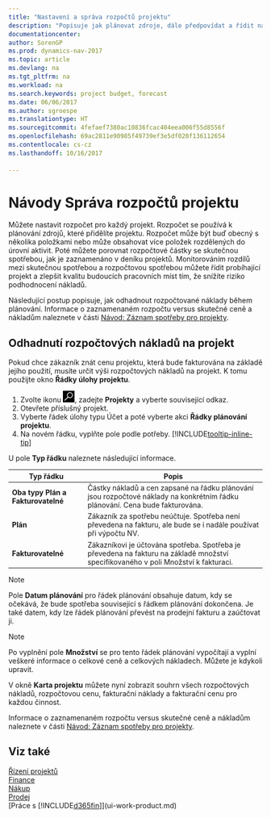 ```yaml
---
title: "Nastavení a správa rozpočtů projektu"
description: "Popisuje jak plánovat zdroje, dále předpovídat a řídit náklady projektu pomocí nastavení rozpočtu pro každý projekt. "
documentationcenter: 
author: SorenGP
ms.prod: dynamics-nav-2017
ms.topic: article
ms.devlang: na
ms.tgt_pltfrm: na
ms.workload: na
ms.search.keywords: project budget, forecast
ms.date: 06/06/2017
ms.author: sgroespe
ms.translationtype: HT
ms.sourcegitcommit: 4fefaef7380ac10836fcac404eea006f55d8556f
ms.openlocfilehash: 69ac2811e90985f49739ef3e5df020f136112654
ms.contentlocale: cs-cz
ms.lasthandoff: 10/16/2017

---
```

# <a name="how-to-manage-job-budgets"></a>Návody Správa rozpočtů projektu
Můžete nastavit rozpočet pro každý projekt. Rozpočet se používá k plánování zdrojů, které přidělíte projektu. Rozpočet může být buď obecný s několika položkami nebo může obsahovat více položek rozdělených do úrovní aktivit. Poté můžete porovnat rozpočtové částky se skutečnou spotřebou, jak je zaznamenáno v deníku projektů. Monitorováním rozdílů mezi skutečnou spotřebou a rozpočtovou spotřebou můžete řídit probíhající projekt a zlepšit kvalitu budoucích pracovních míst tím, že snížíte riziko podhodnocení nákladů.

Následující postup popisuje, jak odhadnout rozpočtované náklady během plánování. Informace o zaznamenaném rozpočtu versus skutečné ceně a nákladům naleznete v části [Návod: Záznam spotřeby pro projekty](projects-how-record-job-usage.md).  

## <a name="JobBudgetCosts"></a> Odhadnutí rozpočtových nákladů na projekt
Pokud chce zákazník znát cenu projektu, která bude fakturována na základě jejího použití, musíte určit výši rozpočtových nákladů na projekt. K tomu použijte okno **Řádky úlohy projektu**.

1. Zvolte ikonu ![Vyhledat stránku nebo sestavu](media/ui-search/search_small.png "Ikona Vyhledat stránku nebo sestavu"), zadejte **Projekty** a vyberte související odkaz.  
2. Otevřete příslušný projekt.
3. Vyberte řádek úlohy typu Účet a poté vyberte akci **Řádky plánování projektu**.
4. Na novém řádku, vyplňte pole podle potřeby. [!INCLUDE[tooltip-inline-tip](includes/tooltip-inline-tip_md.md)]   

U pole **Typ řádku** naleznete následující informace.  

| Typ řádku | Popis |
| --- | --- |
| **Oba typy Plán a Fakturovatelné** |Částky nákladů a cen zapsané na řádku plánování jsou rozpočtové náklady na konkrétním řádku plánování. Cena bude fakturována. |
| **Plán** |Zákazník za spotřebu neúčtuje. Spotřeba není převedena na fakturu, ale bude se i nadále používat při výpočtu NV. |
| **Fakturovatelné** |Zákazníkovi je účtována spotřeba. Spotřeba je převedena na fakturu na základě množství specifikovaného v poli Množství k fakturaci. |

> [!NOTE]  
>   Pole **Datum plánování** pro řádek plánování obsahuje datum, kdy se očekává, že bude spotřeba související s řádkem plánování dokončena. Je také datem, kdy lze řádek plánování převést na prodejní fakturu a zaúčtovat ji.  

> [!NOTE]  
>   Po vyplnění pole **Množství** se pro tento řádek plánování vypočítají a vyplní veškeré informace o celkové ceně a celkových nákladech. Můžete je kdykoli upravit.

V okně **Karta projektu** můžete nyní zobrazit souhrn všech rozpočtových nákladů, rozpočtovou cenu, fakturační náklady a fakturační cenu pro každou činnost.

Informace o zaznamenaném rozpočtu versus skutečné ceně a nákladům naleznete v části [Návod: Záznam spotřeby pro projekty](projects-how-record-job-usage.md).

## <a name="see-also"></a>Viz také
[Řízení projektů](projects-manage-projects.md)  
[Finance](finance.md)  
[Nákup](purchasing-manage-purchasing.md)         
[Prodej](sales-manage-sales.md)      
[Práce s [!INCLUDE[d365fin](includes/d365fin_md.md)]](ui-work-product.md)  

